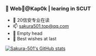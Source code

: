 ### 👋 Web🐶@Kap0k | learing in SCUT

- 🔭 20信安专业在读
- 📫 sakura501.top@qq.com
- 🤔 Empty head
- 🌱 Best wishes at last

[![Sakura-501's GitHub stats](https://github-readme-stats.vercel.app/api?username=Sakura-501)](https://github.com/anuraghazra/github-readme-stats)


<!--
**Sakura-501/Sakura-501** is a ✨ _special_ ✨ repository because its `README.md` (this file) appears on your GitHub profile.

Here are some ideas to get you started:

- 🔭 I’m currently working on ...
- 🌱 I’m currently learning ...
- 👯 I’m looking to collaborate on ...
- 🤔 I’m looking for help with ...
- 💬 Ask me about ...
- 📫 How to reach me: ...
- 😄 Pronouns: ...
- ⚡ Fun fact: ...
-->
